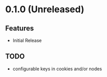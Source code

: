 # 0.1.0 (Unreleased)

## Features

* Initial Release

## TODO

* configurable keys in cookies and/or nodes
